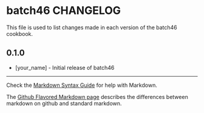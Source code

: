 # batch46 CHANGELOG

This file is used to list changes made in each version of the batch46 cookbook.

## 0.1.0
- [your_name] - Initial release of batch46

- - -
Check the [Markdown Syntax Guide](http://daringfireball.net/projects/markdown/syntax) for help with Markdown.

The [Github Flavored Markdown page](http://github.github.com/github-flavored-markdown/) describes the differences between markdown on github and standard markdown.
